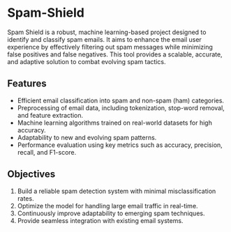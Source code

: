 # Spam-Shield
Spam Shield is a robust, machine learning-based project designed to identify and classify spam emails. It aims to enhance the email user experience by effectively filtering out spam messages while minimizing false positives and false negatives. This tool provides a scalable, accurate, and adaptive solution to combat evolving spam tactics.

## Features
- Efficient email classification into spam and non-spam (ham) categories.
- Preprocessing of email data, including tokenization, stop-word removal, and feature extraction.
- Machine learning algorithms trained on real-world datasets for high accuracy.
- Adaptability to new and evolving spam patterns.
- Performance evaluation using key metrics such as accuracy, precision, recall, and F1-score.

## Objectives
1. Build a reliable spam detection system with minimal misclassification rates.
2. Optimize the model for handling large email traffic in real-time.
3. Continuously improve adaptability to emerging spam techniques.
4. Provide seamless integration with existing email systems.



